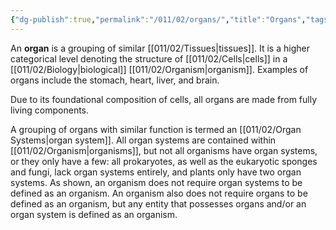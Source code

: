 ```yaml
---
{"dg-publish":true,"permalink":"/011/02/organs/","title":"Organs","tags":["BIOL422"],"noteIcon":"1","created":"2024-09-26T13:45:04.109-07:00","updated":"2024-10-03T23:15:35.548-07:00"}
---
```


An **organ** is a grouping of similar [[011/02/Tissues\|tissues]]. It is a higher categorical level denoting the structure of [[011/02/Cells\|cells]] in a [[011/02/Biology\|biological]] [[011/02/Organism\|organism]]. Examples of organs include the stomach, heart, liver, and brain.

Due to its foundational composition of cells, all organs are made from fully living components.

A grouping of organs with similar function is termed an [[011/02/Organ Systems\|organ system]]. All organ systems are contained within [[011/02/Organism\|organisms]], but not all organisms have organ systems, or they only have a few: all prokaryotes, as well as the eukaryotic sponges and fungi, lack organ systems entirely, and plants only have two organ systems. As shown, an organism does not require organ systems to be defined as an organism. An organism also does not require organs to be defined as an organism, but any entity that possesses organs and/or an organ system is defined as an organism.